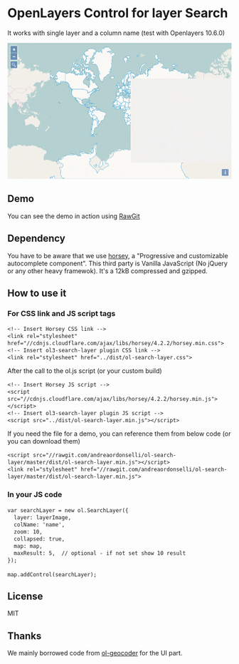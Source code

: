 # OpenLayers Control for layer Search

It works with single layer and a column name (test with Openlayers 10.6.0)

<img src="demo-ol-search-layer.gif" alt="Demo Search Layer OpenLayers 3" title="Demo Search Layer OpenLayers 3">

## Demo

You can see the demo in action using [RawGit](https://andreaordonselli.github.io/ol-search-layer/examples/control-ol-search-layer.html)

## Dependency

You have to be aware that we use [horsey](https://github.com/bevacqua/horsey/), a "Progressive and customizable autocomplete component". This third party is Vanilla JavaScript (No jQuery or any other heavy framewok). It's a 12kB compressed and gzipped.

## How to use it

### For CSS link and JS script tags

```
<!-- Insert Horsey CSS link -->
<link rel="stylesheet" href="//cdnjs.cloudflare.com/ajax/libs/horsey/4.2.2/horsey.min.css">
<!-- Insert ol3-search-layer plugin CSS link -->
<link rel="stylesheet" href="../dist/ol-search-layer.css">
```

After the call to the ol.js script (or your custom build)

```
<!-- Insert Horsey JS script -->
<script src="//cdnjs.cloudflare.com/ajax/libs/horsey/4.2.2/horsey.min.js"></script>
<!-- Insert ol3-search-layer plugin JS script -->
<script src="../dist/ol-search-layer.min.js"></script>
```

If you need the file for a demo, you can reference them from below code (or you can download them)

```
<script src="//rawgit.com/andreaordonselli/ol-search-layer/master/dist/ol-search-layer.min.js"></script>
<link rel="stylesheet" href="//rawgit.com/andreaordonselli/ol-search-layer/master/dist/ol-search-layer.min.js">
```

### In your JS code

```
var searchLayer = new ol.SearchLayer({
  layer: layerImage,
  colName: 'name',
  zoom: 10,
  collapsed: true,
  map: map,
  maxResult: 5,  // optional - if not set show 10 result
});

map.addControl(searchLayer);
```

## License

MIT

## Thanks

We mainly borrowed code from [ol-geocoder](https://github.com/Dominique92/ol-geocoder) for the UI part.
